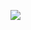 ![](https://github-profile-summary-cards.vercel.app/api/cards/most-commit-language?username=Dmitriiisupov&theme=solarized_dark)


